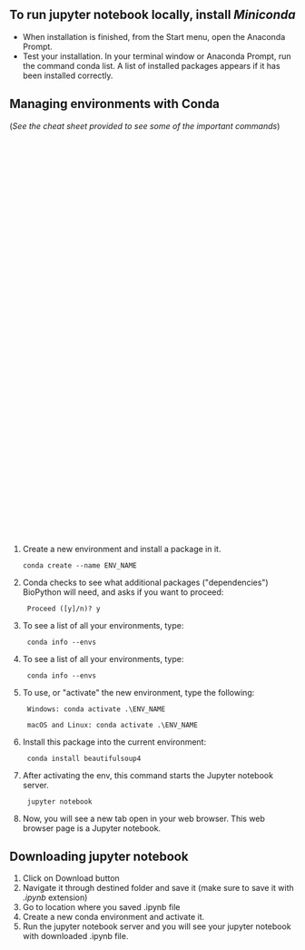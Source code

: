 ## To run jupyter notebook locally, install *Miniconda*
 * When installation is finished, from the Start menu, open the Anaconda Prompt.
 * Test your installation. In your terminal window or Anaconda Prompt, run the command conda list. A list of installed packages appears if it has been installed correctly.

## Managing environments with Conda 
(*See the cheat sheet provided to see some of the important commands*)

<object src="https://github.com/AnshikaJais/Heart-Disease-Prediction/blob/master/conda-cheatsheet.pdf" type="application/pdf" width="700px" height="700px">
    <embed src="https://github.com/AnshikaJais/Heart-Disease-Prediction/blob/master/conda-cheatsheet.pdf">
        <a href="https://github.com/AnshikaJais/Heart-Disease-Prediction/blob/master/conda-cheatsheet.pdf">Download Cheatsheet</a>

</object>

1. Create a new environment and install a package in it.
    
       conda create --name ENV_NAME
2. Conda checks to see what additional packages ("dependencies") BioPython will need, and asks if you want to proceed:

        Proceed ([y]/n)? y
   
3. To see a list of all your environments, type:

        conda info --envs

4. To see a list of all your environments, type:

        conda info --envs
5. To use, or "activate" the new environment, type the following:

        Windows: conda activate .\ENV_NAME
   
        macOS and Linux: conda activate .\ENV_NAME
6. Install this package into the current environment:

        conda install beautifulsoup4

7. After activating the env, this command starts the Jupyter notebook server.
        
        jupyter notebook
8. Now, you will see a new tab open in your web browser. This web browser page is a Jupyter notebook.


## Downloading jupyter notebook
1. Click on Download button
2. Navigate it through destined folder and save it (make sure to save it with *.ipynb* extension)
3. Go to location where you saved .ipynb file 
4. Create a new conda environment and activate it.
5. Run the jupyter notebook server and you will see your jupyter notebook with downloaded .ipynb file.


